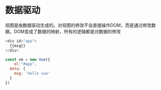 # 数据驱动

视图是由数据驱动生成的。对视图的修改不会直接操作DOM，而是通过修改数据。DOM变成了数据的映射，所有的逻辑都是对数据的修改

```javascript
<div id="app">
  {{msg}}
</div>
```

```javascript
const vm = new Vue({
	el:"#app",
  data: {
    msg: 'hello vue'
  }
})
```

